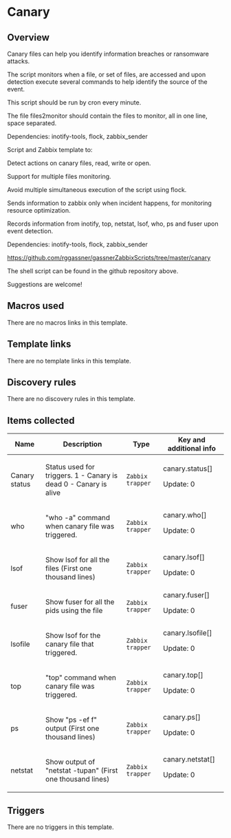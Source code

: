 # Canary

## Overview

Canary files can help you identify information breaches or ransomware attacks.


The script monitors when a file, or set of files, are accessed and upon detection execute several commands to help identify the source of the event.


This script should be run by cron every minute.


The file files2monitor should contain the files to monitor, all in one line, space separated.


Dependencies: inotify-tools, flock, zabbix\_sender


Script and Zabbix template to:


Detect actions on canary files, read, write or open.


Support for multiple files monitoring.


Avoid multiple simultaneous execution of the script using flock.


Sends information to zabbix only when incident happens, for monitoring resource optimization.


Records information from inotify, top, netstat, lsof, who, ps and fuser upon event detection.


Dependencies: inotify-tools, flock, zabbix\_sender


https://github.com/rggassner/gassnerZabbixScripts/tree/master/canary


The shell script can be found in the github repository above.


Suggestions are welcome!



## Macros used

There are no macros links in this template.

## Template links

There are no template links in this template.

## Discovery rules

There are no discovery rules in this template.

## Items collected

|Name|Description|Type|Key and additional info|
|----|-----------|----|----|
|Canary status|<p>Status used for triggers. 1 - Canary is dead 0 - Canary is alive</p>|`Zabbix trapper`|canary.status[]<p>Update: 0</p>|
|who|<p>"who -a" command when canary file was triggered.</p>|`Zabbix trapper`|canary.who[]<p>Update: 0</p>|
|lsof|<p>Show lsof for all the files (First one thousand lines)</p>|`Zabbix trapper`|canary.lsof[]<p>Update: 0</p>|
|fuser|<p>Show fuser for all the pids using the file</p>|`Zabbix trapper`|canary.fuser[]<p>Update: 0</p>|
|lsofile|<p>Show lsof for the canary file that triggered.</p>|`Zabbix trapper`|canary.lsofile[]<p>Update: 0</p>|
|top|<p>"top" command when canary file was triggered.</p>|`Zabbix trapper`|canary.top[]<p>Update: 0</p>|
|ps|<p>Show "ps -ef f" output (First one thousand lines)</p>|`Zabbix trapper`|canary.ps[]<p>Update: 0</p>|
|netstat|<p>Show output of "netstat -tupan" (First one thousand lines)</p>|`Zabbix trapper`|canary.netstat[]<p>Update: 0</p>|
## Triggers

There are no triggers in this template.

